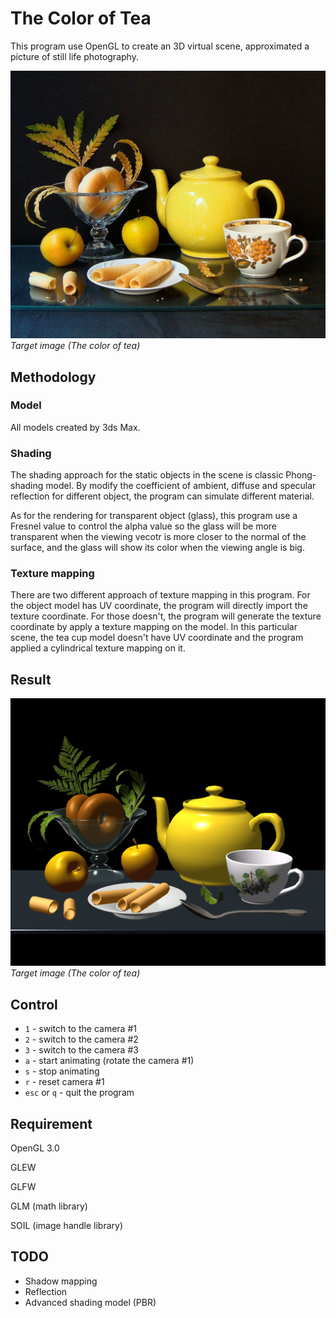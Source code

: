 # The Color of Tea

This program use OpenGL to create an 3D virtual scene, approximated a picture of still life photography. 

![target image](https://raw.githubusercontent.com/CJT-Jackton/The-Color-of-Tea/master/screenshots/the_colour_of_tea_1024x870.jpg "The color of tea")
    *Target image (The color of tea)*

## Methodology

### Model

All models created by 3ds Max.

### Shading

The shading approach for the static objects in the scene is classic Phong-shading model. By modify the coefficient of ambient, diffuse and specular reflection for different object, the program can simulate different material.

As for the rendering for transparent object (glass), this program use a Fresnel value to control the alpha value so the glass will be more transparent when the viewing vecotr is more closer to the normal of the surface, and the glass will show its color when the viewing angle is big.

### Texture mapping

There are two different approach of texture mapping in this program. For the object model has UV coordinate, the program will directly import the texture coordinate. For those doesn't, the program will generate the texture coordinate by apply a texture mapping on the model. In this particular scene, the tea cup model doesn't have UV coordinate and the program applied a cylindrical texture mapping on it.

## Result

![screenshot 1](https://raw.githubusercontent.com/CJT-Jackton/The-Color-of-Tea/master/screenshots/screenshot_1.png "Screenshot 1")
    *Target image (The color of tea)*
    
## Control

- `1` - switch to the camera #1
- `2` - switch to the camera #2
- `3` - switch to the camera #3
- `a` - start animating (rotate the camera #1)
- `s` - stop animating
- `r` - reset camera #1
- `esc` or `q` - quit the program

## Requirement

OpenGL 3.0

GLEW 

GLFW

GLM (math library)

SOIL (image handle library)

## TODO

- Shadow mapping
- Reflection
- Advanced shading model (PBR)
